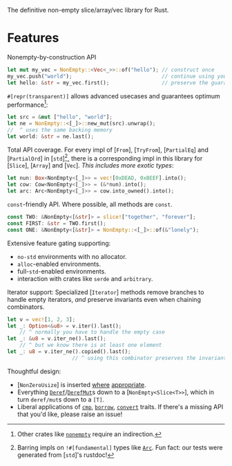 <!-- cargo-rdme start -->

The definitive non-empty slice/array/vec library for Rust.

# Features
Nonempty-by-construction API
  ```rust
  let mut my_vec = NonEmpty::<Vec<_>>::of("hello"); // construct once
  my_vec.push("world");                             // continue using your normal APIs
  let hello: &str = my_vec.first();                 // preserve the guarantee that there is at least one element
  ```

`#[repr(transparent)]` allows advanced usecases and guarantees optimum performance[^1]:
  ```rust
  let src = &mut ["hello", "world"];
  let ne = NonEmpty::<[_]>::new_mut(src).unwrap();
  //  ^ uses the same backing memory
  let world: &str = ne.last();
  ```

Total API coverage.
  For every impl of [`From`], [`TryFrom`], [`PartialEq`] and [`PartialOrd`] in [`std`][^2],
  there is a corresponding impl in this library for [`Slice`], [`Array`] and [`Vec`].
  _This includes more exotic types_:
  ```rust
  let nun: Box<NonEmpty<[_]>> = vec![0xDEAD, 0xBEEF].into();
  let cow: Cow<NonEmpty<[_]>> = (&*nun).into();
  let arc: Arc<NonEmpty<[_]>> = cow.into_owned().into();
  ```

`const`-friendly API. Where possible, all methods are `const`.
  ```rust
  const TWO: &NonEmpty<[&str]> = slice!["together", "forever"];
  const FIRST: &str = TWO.first();
  const ONE: &NonEmpty<[&str]> = NonEmpty::<[_]>::of(&"lonely");
  ```

Extensive feature gating supporting:
- `no-std` environments with no allocator.
- `alloc`-enabled environments.
- full-`std`-enabled environments.
- interaction with crates like `serde` and `arbitrary`.

Iterator support:
  Specialized [`Iterator`] methods remove branches to handle empty iterators,
  _and_ preserve invariants even when chaining combinators.
  ```rust
  let v = vec![1, 2, 3];
  let _: Option<&u8> = v.iter().last();
      // ^ normally you have to handle the empty case
  let _: &u8 = v.iter_ne().last();
      // ^ but we know there is at least one element
  let _: u8 = v.iter_ne().copied().last();
                       // ^ using this combinator preserves the invariant
  ```

Thoughtful design:
- [`NonZeroUsize`] is inserted [where](Slice::len) [appropriate](Vec::truncate).
- Everything [`Deref`](core::ops::Deref)/[`DerefMut`](core::ops::DerefMut)s
  down to a [`NonEmpty<Slice<T>>`], which in turn `deref/mut`s down to a `[T]`.
- Liberal applications of [`cmp`](core::cmp), [`borrow`](core::borrow), [`convert`](core::convert)
  traits.
  If there's a missing API that you'd like, please raise an issue!

[^1]: Other crates like [`nonempty`](https://docs.rs/nonempty/latest/nonempty/struct.NonEmpty.html)
      require an indirection.
[^2]: Barring impls on `!#[fundamental]` types like [`Arc`](std::sync::Arc).
      Fun fact: our tests were generated from [`std`]'s rustdoc!

<!-- cargo-rdme end -->
